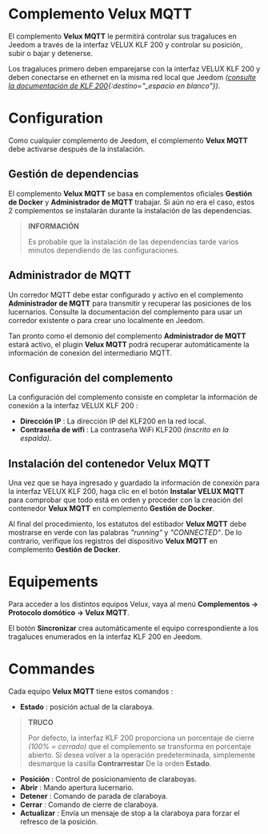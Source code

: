 # Complemento Velux MQTT

El complemento **Velux MQTT** le permitirá controlar sus tragaluces en Jeedom a través de la interfaz VELUX KLF 200 y controlar su posición, subir o bajar y detenerse.

Los tragaluces primero deben emparejarse con la interfaz VELUX KLF 200 y deben conectarse en ethernet en la misma red local que Jeedom *([consulte la documentación de KLF 200](https://www.domadoo.fr/fr/index.php?controller=attachment&id_attachment=2287){:destino="\_espacio en blanco"})*.

# Configuration

Como cualquier complemento de Jeedom, el complemento **Velux MQTT** debe activarse después de la instalación.

## Gestión de dependencias

El complemento **Velux MQTT** se basa en complementos oficiales **Gestión de Docker** y **Administrador de MQTT** trabajar. Si aún no era el caso, estos 2 complementos se instalarán durante la instalación de las dependencias.

>**INFORMACIÓN**
>
>Es probable que la instalación de las dependencias tarde varios minutos dependiendo de las configuraciones.

## Administrador de MQTT

Un corredor MQTT debe estar configurado y activo en el complemento **Administrador de MQTT** para transmitir y recuperar las posiciones de los lucernarios. Consulte la documentación del complemento para usar un corredor existente o para crear uno localmente en Jeedom.

Tan pronto como el demonio del complemento **Administrador de MQTT** estará activo, el plugin **Velux MQTT** podrá recuperar automáticamente la información de conexión del intermediario MQTT.

## Configuración del complemento

La configuración del complemento consiste en completar la información de conexión a la interfaz VELUX KLF 200 :

- **Dirección IP** : La dirección IP del KLF200 en la red local.
- **Contraseña de wifi** : La contraseña WiFi KLF200 *(inscrito en la espalda)*.

## Instalación del contenedor Velux MQTT

Una vez que se haya ingresado y guardado la información de conexión para la interfaz VELUX KLF 200, haga clic en el botón **Instalar VELUX MQTT** para comprobar que todo está en orden y proceder con la creación del contenedor **Velux MQTT** en complemento **Gestión de Docker**.

Al final del procedimiento, los estatutos del estibador **Velux MQTT** debe mostrarse en verde con las palabras *"running"* y *"CONNECTED"*. De lo contrario, verifique los registros del dispositivo **Velux MQTT** en complemento **Gestión de Docker**.

# Equipements

Para acceder a los distintos equipos Velux, vaya al menú **Complementos → Protocolo domótico → Velux MQTT**.

El botón **Sincronizar** crea automáticamente el equipo correspondiente a los tragaluces enumerados en la interfaz KLF 200 en Jeedom.

# Commandes

Cada equipo **Velux MQTT** tiene estos comandos :

- **Estado** : posición actual de la claraboya.

>**TRUCO**
>
>Por defecto, la interfaz KLF 200 proporciona un porcentaje de cierre *(100% = cerrado)* que el complemento se transforma en porcentaje abierto. Si desea volver a la operación predeterminada, simplemente desmarque la casilla **Contrarrestar** De la orden **Estado**.

- **Posición** : Control de posicionamiento de claraboyas.
- **Abrir** : Mando apertura lucernario.
- **Detener** : Comando de parada de claraboya.
- **Cerrar** : Comando de cierre de claraboya.
- **Actualizar** : Envía un mensaje de stop a la claraboya para forzar el refresco de la posición.
